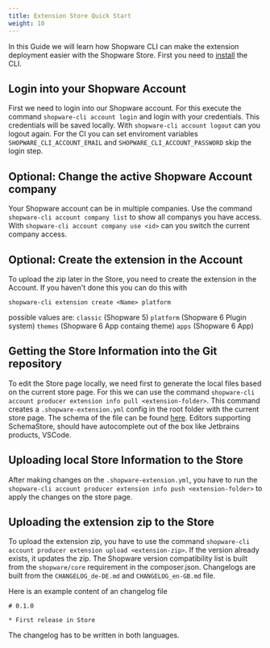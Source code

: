 ```yaml
---
title: Extension Store Quick Start
weight: 10
---
```


In this Guide we will learn how Shopware CLI can make the extension deployment easier with the Shopware Store. 
First you need to [install](install.md) the CLI.

## Login into your Shopware Account

First we need to login into our Shopware account. For this execute the command `shopware-cli account login` and login with your credentials. This credentials will be saved locally. With `shopware-cli account logout` can you logout again. For the CI you can set enviroment variables `SHOPWARE_CLI_ACCOUNT_EMAIL` and `SHOPWARE_CLI_ACCOUNT_PASSWORD` skip the login step.


## Optional: Change the active Shopware Account company

Your Shopware account can be in multiple companies. Use the command `shopware-cli account company list` to show all companys you have access.
With `shopware-cli account company use <id>` can you switch the current company access.

## Optional: Create the extension in the Account

To upload the zip later in the Store, you need to create the extension in the Account. If you haven't done this you can do this with

```
shopware-cli extension create <Name> platform
```

possible values are: `classic` (Shopware 5) `platform` (Shopware 6 Plugin system) `themes` (Shopware 6 App containg theme) `apps` (Shopware 6 App)

## Getting the Store Information into the Git repository

To edit the Store page locally, we need first to generate the local files based on the current store page. 
For this we can use the command `shopware-cli account producer extension info pull <extension-folder>`.
This command creates a `.shopware-extension.yml` config in the root folder with the current store page. The schema of the file can be found [here](shopware-extension-yml-schema.md). Editors supporting SchemaStore, should have autocomplete out of the box like Jetbrains products, VSCode.

## Uploading local Store Information to the Store

After making changes on the `.shopware-extension.yml`, you have to run the `shopware-cli account producer extension info push <extension-folder>` to apply the changes on the store page. 

## Uploading the extension zip to the Store

To upload the extension zip, you have to use the command `shopware-cli account producer extension upload <extension-zip>`.
If the version already exists, it updates the zip. The Shopware version compatibility list is built from the `shopware/core` requirement in the composer.json. Changelogs are built from the `CHANGELOG_de-DE.md` and `CHANGELOG_en-GB.md` file. 

Here is an example content of an changelog file

```
# 0.1.0

* First release in Store
```

The changelog has to be written in both languages. 
